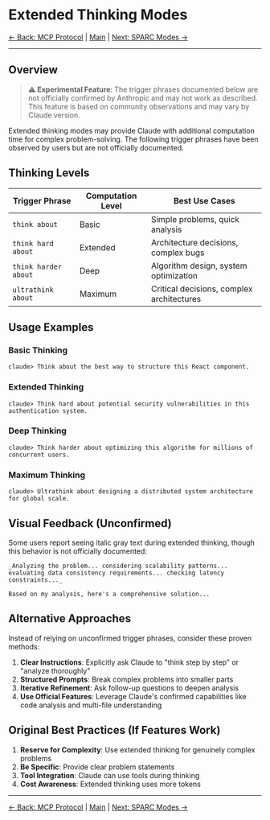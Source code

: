 # Extended Thinking Modes

[← Back: MCP Protocol](05-mcp-protocol.md) | [Main](../README.md) | [Next: SPARC Modes →](07-sparc-modes.md)

---

## Overview

> **⚠️ Experimental Feature**: The trigger phrases documented below are not officially confirmed by Anthropic and may not work as described. This feature is based on community observations and may vary by Claude version.

Extended thinking modes may provide Claude with additional computation time for complex problem-solving. The following trigger phrases have been observed by users but are not officially documented.

## Thinking Levels

| Trigger Phrase | Computation Level | Best Use Cases |
|----------------|-------------------|----------------|
| `think about` | Basic | Simple problems, quick analysis |
| `think hard about` | Extended | Architecture decisions, complex bugs |
| `think harder about` | Deep | Algorithm design, system optimization |
| `ultrathink about` | Maximum | Critical decisions, complex architectures |

## Usage Examples

### Basic Thinking
```
claude> Think about the best way to structure this React component.
```

### Extended Thinking
```
claude> Think hard about potential security vulnerabilities in this authentication system.
```

### Deep Thinking
```
claude> Think harder about optimizing this algorithm for millions of concurrent users.
```

### Maximum Thinking
```
claude> Ultrathink about designing a distributed system architecture for global scale.
```

## Visual Feedback (Unconfirmed)

Some users report seeing italic gray text during extended thinking, though this behavior is not officially documented:

```
_Analyzing the problem... considering scalability patterns... 
evaluating data consistency requirements... checking latency constraints..._

Based on my analysis, here's a comprehensive solution...
```

## Alternative Approaches

Instead of relying on unconfirmed trigger phrases, consider these proven methods:

1. **Clear Instructions**: Explicitly ask Claude to "think step by step" or "analyze thoroughly"
2. **Structured Prompts**: Break complex problems into smaller parts
3. **Iterative Refinement**: Ask follow-up questions to deepen analysis
4. **Use Official Features**: Leverage Claude's confirmed capabilities like code analysis and multi-file understanding

## Original Best Practices (If Features Work)

1. **Reserve for Complexity**: Use extended thinking for genuinely complex problems
2. **Be Specific**: Provide clear problem statements
3. **Tool Integration**: Claude can use tools during thinking
4. **Cost Awareness**: Extended thinking uses more tokens

---

[← Back: MCP Protocol](05-mcp-protocol.md) | [Main](../README.md) | [Next: SPARC Modes →](07-sparc-modes.md)